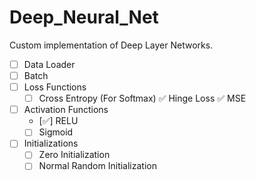 # Deep_Neural_Net
Custom implementation of Deep Layer Networks.


- [ ] Data Loader
- [ ] Batch
- [ ] Loss Functions
  - [ ] Cross Entropy (For Softmax)
    :white_check_mark: Hinge Loss
    :white_check_mark: MSE
- [ ] Activation Functions
  - [:white_check_mark:] RELU 
  - [ ] Sigmoid
- [ ] Initializations
  - [ ] Zero Initialization
  - [ ] Normal Random Initialization
